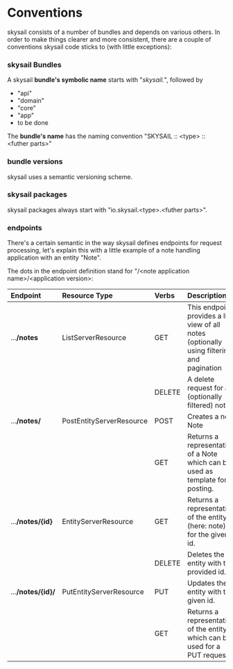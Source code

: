 # Conventions

skysail consists of a number of bundles and depends on various others. In order to make things clearer and more consistent, there are a couple of conventions skysail code sticks to \(with little exceptions\):

### skysail Bundles

A skysail **bundle's symbolic name** starts with "_skysail._", followed by

* "api"
* "domain"
* "core"
* "app"
* to be done

The **bundle's name** has the naming convention "SKYSAIL :: &lt;type&gt; :: &lt;futher parts&gt;"

### bundle versions

skysail uses a semantic versioning scheme.

### skysail packages

skysail packages always start with "io.skysail.&lt;type&gt;.&lt;futher parts&gt;".

### endpoints

There's a certain semantic in the way skysail defines endpoints for request processing, let's explain this with a little example of a note handling application with an entity "Note".

The dots in the endpoint definition stand for "/&lt;note application name&gt;/&lt;application version&gt;:

| Endpoint | Resource Type | Verbs | Description |
| :--- | :--- | :--- | :--- |
| ...**/notes** | ListServerResource | GET | This endpoint provides a list view of all notes \(optionally using filtering and pagination |
|  |  | DELETE | A delete request for all \(optionally filtered\) notes |
| ...**/notes/** | PostEntityServerResource | POST | Creates a new Note |
|  |  | GET | Returns a representation of a Note which can be used as template for posting. |
| ...**/notes/{id}** | EntityServerResource | GET | Returns a representation of the entity \(here: note\) for the given id. |
|  |  | DELETE | Deletes the entity with the provided id. |
| ...**/notes/{id}/** | PutEntityServerResource | PUT | Updates the entity with the given id. |
|  |  | GET | Returns a representation of the entity which can be used for a PUT request. |



